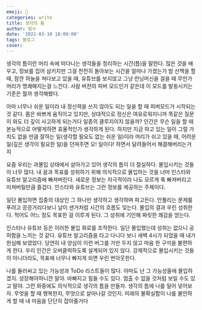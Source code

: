 ```yaml
---
emoji: 🏃
categories: write
title: 생각의 틈
author: 범수
date: '2022-03-10 18:00:00'
tags: 블로그
cover:
---
```

<!-- 
튜토리얼, 하우 투 가이드, 설명 ,레퍼런스 
https://documentation.divio.com/tutorials/
-->



생각의 틈이란 머리 속에 떠다니는 생각들을 정리하는 시간(틈)을 말한다. 많은 것을 배우고, 정보를 집어 삼키지만 그걸 천천히 돌아보는 시간을 얼마나 가졌는가
밤 산책을 할 때, 잠깐 하늘을 쳐다보고 있을 때, 유튜브를 보지않고 그냥 런닝머신을 걸을 때 무언가 머리가 명쾌해지는걸 느낀다.
사람 버전의 피버 모드인거 같은데 이 모드를 발동시키는 기준은 뭘까 생각해봤다.

아마 너무나 쉬운 일이라 내 정신력을 쓰지 않아도 되는 일을 할 때 피버모드가 시작되는 것 같다.
몸은 바쁘게 움직이고 있지만, 상대적으로 정신은 여유로워지니까 똑같은 질문이 와도 더 깊이 사고하게 되는거다
일종의 클루지이지 않을까? 인간은 무슨 일을 할 때 본능적으로 어떻게하면 효율적인가 생각하게 된다.
하지만 지금 하고 있는 일이 그럴 가치도 없을 만큼 잘하는 일(생각할 필요도 없는 쉬운 일)이라 머리가 쉬고 있을 때,
어려운 일(깊은 생각이 필요한 일)을 던져주면 오! 일이다! 하면서 달려들어서 해결해버리는거지

요즘 우리는 과몰입 상태에서 살아가고 있어 생각의 틈이 더 절실하다. 몰입시키는 것들이 너무 많다. 
내 꿈과 목표를 성취하기 위해 의식적으로 몰입하는 것을 너머 인스타와 유튜브 알고리즘에 빠져버린다.
새로운 정보는 자극적이라 나도 모르게 푹 빠져버리고 미쳐버릴만큼 즐겁다. 인스타와 유튜브는 그런 정보를 제공하는 주체이다.

일단 몰입하면 집중의 대상인 그 하나만 생각하고 생각하며 파고든다. 안풀리는 문제를 푸려고 끙끙거리다보니 날이 샌거처럼 시간의 흐름도 잊는다.
몰입의 결과 우린 성취한다. 적어도 어느 정도 목표한 걸 이루게 된다. 그 성취에 기인해 짜릿한 쾌감을 얻는다.

인스타나 유튜브 등은 이러한 몰입 회로를 조작한다. 일단 몰입했는데 성취는 없으니 공허함을 느끼는 것 같다. 
유튜브 알고리즘을 타고 다니다 보니 새벽 4시가 되었을 때 내가 한심해 보였었다. 당연히 내 양심이 이런 버그를 가만 두지 않고 마음 한 구석을 불편하게 한다.
우리 인간은 오버클럭하도록 설계되어 있지 않다. 강제적으로 몰입시키는 것들이 아니더라도, 목표에 너무나 빠지게 되면 우린 번아웃한다.

나를 둘러싸고 있는 가능성과 ToDo 리스트들이 많다. 아마도 난 그 가능성들에 몰입하겠지. 성장해야하니깐 말야.
바빠지고 힘들 수도 있다. 멈출 수 없을 것처럼 보일 수도 있고 말야. 그런 와중에도 의식적으로 생각의 틈을 만들자.
생각의 틈에 나를 밀어 넣어보자. 무엇을 할 때 행복한지, 무엇으로 살아나갈 것인지. 
미래의 불확실함이 나를 불안하게 할 때 내 마음을 단단히 잡아줄거다